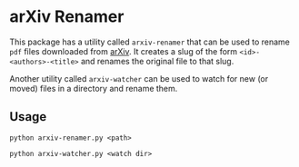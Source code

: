 # arXiv Renamer

This package has a utility called `arxiv-renamer` that can be used to rename `pdf` files downloaded from [arXiv](https://arxiv.org).
It creates a slug of the form `<id>-<authors>-<title>` and renames the original file to that slug.

Another utility called `arxiv-watcher` can be used to watch for new (or moved) files in a directory and rename them.

## Usage

```
python arxiv-renamer.py <path>
```

```
python arxiv-watcher.py <watch dir>
```
